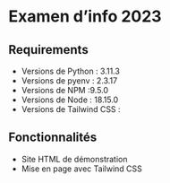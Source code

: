 # Examen d’info 2023
## Requirements
* Versions de Python : 3.11.3
* Versions de pyenv : 2.3.17
* Versions de NPM :9.5.0
* Versions de Node : 18.15.0
* Versions de Tailwind CSS : 
## Fonctionnalités
* Site HTML de démonstration
* Mise en page avec Tailwind CSS 

